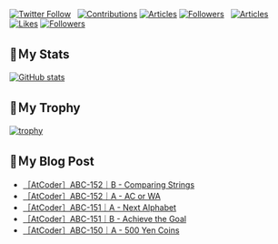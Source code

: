 [![Twitter Follow](https://img.shields.io/twitter/follow/hyperdb?label=twitter&logo=twitter&style=plastic)](https://twitter.com/hyperdb)
&nbsp;
[![Contributions](https://badgen.org/img/qiita/hyperdb/contributions?style=plastic)](https://qiita.com/hyperdb)
[![Articles](https://badgen.org/img/qiita/hyperdb/articles?style=plastic)](https://qiita.com/hyperdb)
[![Followers](https://badgen.org/img/qiita/hyperdb/followers?style=plastic)](https://qiita.com/hyperdb)
&nbsp;
[![Articles](https://badgen.org/img/zenn/hyperdb/articles)](https://zenn.dev/hyperdb)
[![Likes](https://badgen.org/img/zenn/hyperdb/likes?style=plastic)](https://zenn.dev/hyperdb)
[![Followers](https://badgen.org/img/zenn/hyperdb/followers?style=plastic)](https://zenn.dev/hyperdb)

## 🔖Ｍy Stats

[![GitHub stats](https://github-readme-stats-eight-theta.vercel.app/api?username=hyperdb&theme=radical&count_private=true&show_icons=true)](https://github.com/anuraghazra/github-readme-stats)

## 🔖Ｍy Trophy

[![trophy](https://github-profile-trophy.vercel.app/?username=hyperdb&theme=onedark)](https://github.com/ryo-ma/github-profile-trophy)

## 🔖Ｍy Blog Post

<!-- BLOG-POST-LIST:START -->
- [［AtCoder］ABC-152｜B - Comparing Strings](https://zenn.dev/hyperdb/articles/14ccc78686409b)
- [［AtCoder］ABC-152｜A - AC or WA](https://zenn.dev/hyperdb/articles/0b421359c59776)
- [［AtCoder］ABC-151｜A - Next Alphabet](https://zenn.dev/hyperdb/articles/df387cdc1b86d8)
- [［AtCoder］ABC-151｜B - Achieve the Goal](https://zenn.dev/hyperdb/articles/dde59fbd047e57)
- [［AtCoder］ABC-150｜A - 500 Yen Coins](https://zenn.dev/hyperdb/articles/d194cb7a348c9e)
<!-- BLOG-POST-LIST:END -->
